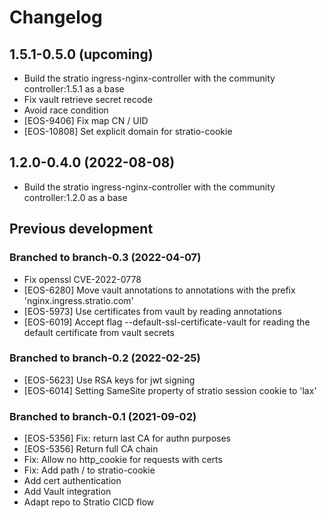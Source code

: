 # Changelog

## 1.5.1-0.5.0 (upcoming)


* Build the stratio ingress-nginx-controller with the community controller:1.5.1 as a base
* Fix vault retrieve secret recode
* Avoid race condition
* [EOS-9406] Fix map CN / UID
* [EOS-10808] Set explicit domain for stratio-cookie

## 1.2.0-0.4.0 (2022-08-08)

* Build the stratio ingress-nginx-controller with the community controller:1.2.0 as a base

## Previous development

### Branched to branch-0.3 (2022-04-07)

* Fix openssl CVE-2022-0778
* [EOS-6280] Move vault annotations to annotations with the prefix 'nginx.ingress.stratio.com' 
* [EOS-5973] Use certificates from vault by reading annotations
* [EOS-6019] Accept flag --default-ssl-certificate-vault for reading the default certificate from vault secrets

### Branched to branch-0.2 (2022-02-25)

* [EOS-5623] Use RSA keys for jwt signing
* [EOS-6014] Setting SameSite property of stratio session cookie to 'lax'  

### Branched to branch-0.1 (2021-09-02)

* [EOS-5356] Fix: return last CA for authn purposes
* [EOS-5356] Return full CA chain
* Fix: Allow no http_cookie for requests with certs
* Fix: Add path / to stratio-cookie
* Add cert authentication
* Add Vault integration
* Adapt repo to Stratio CICD flow 
